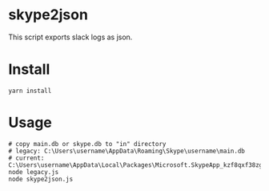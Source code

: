 # skype2json

This script exports slack logs as json.

# Install

    yarn install

# Usage

    # copy main.db or skype.db to "in" directory
    # legacy: C:\Users\username\AppData\Roaming\Skype\username\main.db
    # current: C:\Users\username\AppData\Local\Packages\Microsoft.SkypeApp_kzf8qxf38zg5c\LocalState\username\skype.db
    node legacy.js
    node skype2json.js

